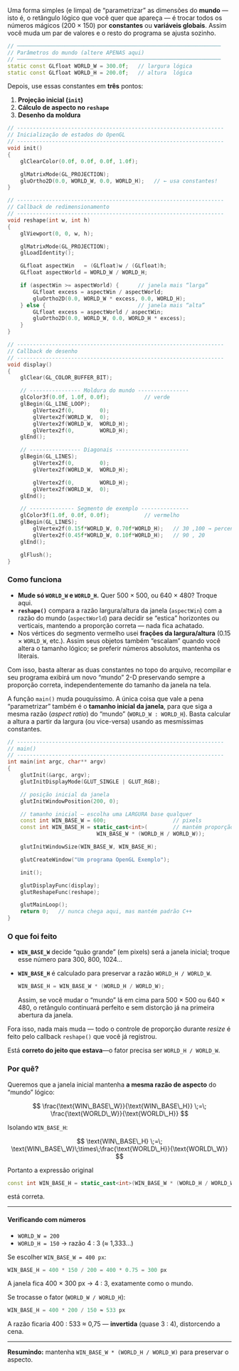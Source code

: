 Uma forma simples (e limpa) de “parametrizar” as dimensões
do **mundo** — isto é, o retângulo lógico que você quer
que apareça — é trocar todos os números mágicos (200 ×
150) por **constantes** ou **variáveis globais**. Assim você
muda um par de valores e o resto do programa se ajusta sozinho.

```cpp
// ────────────────────────────────────────────────────────────────
// Parâmetros do mundo (altere APENAS aqui)
// ────────────────────────────────────────────────────────────────
static const GLfloat WORLD_W = 300.0f;   // largura lógica
static const GLfloat WORLD_H = 200.0f;   // altura  lógica
```

Depois, use essas constantes em **três** pontos:

1. **Projeção inicial (`init`)**
2. **Cálculo de aspecto no `reshape`**
3. **Desenho da moldura**

```cpp
// -----------------------------------------------------------------
// Inicialização de estados do OpenGL
// -----------------------------------------------------------------
void init()
{
    glClearColor(0.0f, 0.0f, 0.0f, 1.0f);

    glMatrixMode(GL_PROJECTION);
    gluOrtho2D(0.0, WORLD_W, 0.0, WORLD_H);   // ← usa constantes!
}

// -----------------------------------------------------------------
// Callback de redimensionamento
// -----------------------------------------------------------------
void reshape(int w, int h)
{
    glViewport(0, 0, w, h);

    glMatrixMode(GL_PROJECTION);
    glLoadIdentity();

    GLfloat aspectWin   = (GLfloat)w / (GLfloat)h;
    GLfloat aspectWorld = WORLD_W / WORLD_H;

    if (aspectWin >= aspectWorld) {      // janela mais “larga”
        GLfloat excess = aspectWin / aspectWorld;
        gluOrtho2D(0.0, WORLD_W * excess, 0.0, WORLD_H);
    } else {                             // janela mais “alta”
        GLfloat excess = aspectWorld / aspectWin;
        gluOrtho2D(0.0, WORLD_W, 0.0, WORLD_H * excess);
    }
}

// -----------------------------------------------------------------
// Callback de desenho
// -----------------------------------------------------------------
void display()
{
    glClear(GL_COLOR_BUFFER_BIT);

    // ---------------- Moldura do mundo ----------------
    glColor3f(0.0f, 1.0f, 0.0f);           // verde
    glBegin(GL_LINE_LOOP);
        glVertex2f(0,        0);
        glVertex2f(WORLD_W,  0);
        glVertex2f(WORLD_W,  WORLD_H);
        glVertex2f(0,        WORLD_H);
    glEnd();

    // ---------------- Diagonais -----------------------
    glBegin(GL_LINES);
        glVertex2f(0,        0);
        glVertex2f(WORLD_W,  WORLD_H);

        glVertex2f(0,        WORLD_H);
        glVertex2f(WORLD_W,  0);
    glEnd();

    // -------------- Segmento de exemplo ---------------
    glColor3f(1.0f, 0.0f, 0.0f);           // vermelho
    glBegin(GL_LINES);
        glVertex2f(0.15f*WORLD_W, 0.70f*WORLD_H);   // 30 ,100 → percentuais
        glVertex2f(0.45f*WORLD_W, 0.10f*WORLD_H);   // 90 , 20
    glEnd();

    glFlush();
}
```

### Como funciona

* **Mude só `WORLD_W` e `WORLD_H`.**  Quer 500 × 500,
ou 640 × 480?  Troque aqui.
* **`reshape()`** compara a razão largura/altura da janela
(`aspectWin`) com a razão do mundo (`aspectWorld`) para
decidir se “estica” horizontes ou verticais, mantendo a
proporção correta — nada fica achatado.
* Nos vértices do segmento vermelho usei **frações da
largura/altura** (0.15 × `WORLD_W`, etc.).  Assim seus objetos
também “escalam” quando você altera o tamanho lógico;
se preferir números absolutos, mantenha os literais.

Com isso, basta alterar as duas constantes no topo do arquivo,
recompilar e seu programa exibirá um novo “mundo” 2-D
preservando sempre a proporção correta, independentemente
do tamanho da janela na tela.

A função `main()` muda pouquíssimo.
A única coisa que vale a pena “parametrizar” também é o **tamanho inicial da janela**, para que siga a mesma razão (*aspect ratio*) do “mundo” (`WORLD_W : WORLD_H`).  Basta calcular a altura a partir da largura (ou vice-versa) usando as mesmíssimas constantes.

```cpp
// -----------------------------------------------------------------
// main()
// -----------------------------------------------------------------
int main(int argc, char** argv)
{
    glutInit(&argc, argv);
    glutInitDisplayMode(GLUT_SINGLE | GLUT_RGB);

    // posição inicial da janela
    glutInitWindowPosition(200, 0);

    // tamanho inicial — escolha uma LARGURA base qualquer
    const int WIN_BASE_W = 600;                     // pixels
    const int WIN_BASE_H = static_cast<int>(        // mantém proporção
                            WIN_BASE_W * (WORLD_H / WORLD_W));

    glutInitWindowSize(WIN_BASE_W, WIN_BASE_H);

    glutCreateWindow("Um programa OpenGL Exemplo");

    init();

    glutDisplayFunc(display);
    glutReshapeFunc(reshape);

    glutMainLoop();
    return 0;   // nunca chega aqui, mas mantém padrão C++
}
```

### O que foi feito

* **`WIN_BASE_W`** decide “quão grande” (em pixels) será
a janela inicial; troque esse número para 300, 800, 1024…
* **`WIN_BASE_H`** é calculado para preservar a razão
`WORLD_H / WORLD_W`.

  ```cpp
  WIN_BASE_H = WIN_BASE_W * (WORLD_H / WORLD_W);
  ```

  Assim, se você mudar o “mundo” lá em cima para 500
  × 500 ou 640 × 480, o retângulo continuará perfeito e
  sem distorção já na primeira abertura da janela.

Fora isso, nada mais muda — todo o controle de proporção
durante *resize* é feito pelo callback `reshape()` que você
já registrou.




Está **correto do jeito que estava**—o fator precisa ser `WORLD_H / WORLD_W`.

### Por quê?

Queremos que a janela inicial mantenha **a mesma razão de aspecto** do “mundo” lógico:

$$
\frac{\text{WIN\_BASE\_W}}{\text{WIN\_BASE\_H}}
\;=\;
\frac{\text{WORLD\_W}}{\text{WORLD\_H}}
$$

Isolando `WIN_BASE_H`:

$$
\text{WIN\_BASE\_H}
\;=\;
\text{WIN\_BASE\_W}\;\times\;\frac{\text{WORLD\_H}}{\text{WORLD\_W}}
$$

Portanto a expressão original

```cpp
const int WIN_BASE_H = static_cast<int>(WIN_BASE_W * (WORLD_H / WORLD_W));
```

está correta.

---

#### Verificando com números

* `WORLD_W = 200`
* `WORLD_H = 150` → razão 4 : 3 (≈ 1,333…)

Se escolher `WIN_BASE_W = 400 px`:

```cpp
WIN_BASE_H = 400 * 150 / 200 = 400 * 0.75 = 300 px
```

A janela fica 400 × 300 px → 4 : 3, exatamente como o mundo.

Se trocasse o fator (`WORLD_W / WORLD_H`):

```cpp
WIN_BASE_H = 400 * 200 / 150 ≈ 533 px
```

A razão ficaria 400 : 533 ≈ 0,75 — **invertida** (quase 3 : 4), distorcendo a cena.

---

**Resumindo:** mantenha `WIN_BASE_W * (WORLD_H / WORLD_W)` para preservar o aspecto.
